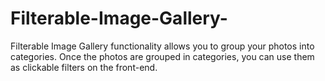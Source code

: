 # Filterable-Image-Gallery-
Filterable Image Gallery functionality allows you to group your photos into categories. Once the photos are grouped in categories, you can use them as clickable filters on the front-end.
